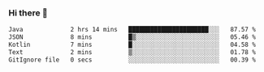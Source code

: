 ### Hi there 👋

<!--START_SECTION:waka-->

```txt
Java             2 hrs 14 mins   ██████████████████████░░░   87.57 %
JSON             8 mins          █▒░░░░░░░░░░░░░░░░░░░░░░░   05.46 %
Kotlin           7 mins          █░░░░░░░░░░░░░░░░░░░░░░░░   04.58 %
Text             2 mins          ▒░░░░░░░░░░░░░░░░░░░░░░░░   01.78 %
GitIgnore file   0 secs          ░░░░░░░░░░░░░░░░░░░░░░░░░   00.39 %
```

<!--END_SECTION:waka-->

<!--
**jerry-shao/jerry-shao** is a ✨ _special_ ✨ repository because its `README.md` (this file) appears on your GitHub profile.

Here are some ideas to get you started:

- 🔭 I’m currently working on ...
- 🌱 I’m currently learning ...
- 👯 I’m looking to collaborate on ...
- 🤔 I’m looking for help with ...
- 💬 Ask me about ...
- 📫 How to reach me: ...
- 😄 Pronouns: ...
- ⚡ Fun fact: ...
-->
